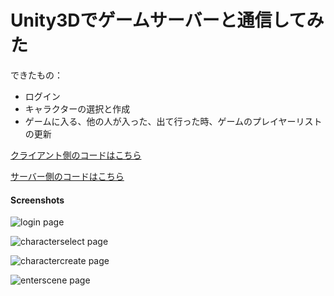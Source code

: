 # Unity3Dでゲームサーバーと通信してみた

できたもの：

* ログイン
* キャラクターの選択と作成
* ゲームに入る、他の人が入った、出て行った時、ゲームのプレイヤーリストの更新

[クライアント側のコードはこちら](https://github.com/colintrinity/PomeloTemplate)

[サーバー側のコードはこちら](https://github.com/colintrinity/mabinext.js)

#### Screenshots

![login page](https://github.com/colintrinity/PomeloTemplate/blob/screenshots/screenshot-login.png?raw=true "login")

![characterselect page](https://github.com/colintrinity/PomeloTemplate/blob/screenshots/screenshot-characterselect.png?raw=true "characterselect")

![charactercreate page](https://github.com/colintrinity/PomeloTemplate/blob/screenshots/screenshot-charactercreate.png?raw=true "charactercreate")

![enterscene page](https://github.com/colintrinity/PomeloTemplate/blob/screenshots/screenshot-enterscene.png?raw=true "enterscene")